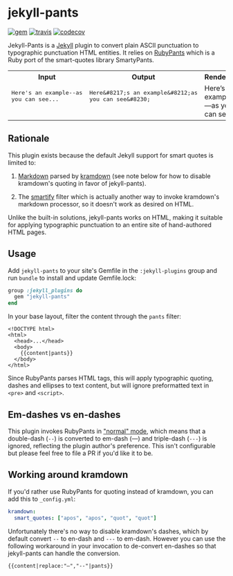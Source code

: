 # jekyll-pants

[![gem](https://img.shields.io/gem/v/jekyll-pants.svg?maxAge=2592000&style=plastic)](https://rubygems.org/gems/jekyll-pants)
[![travis](https://img.shields.io/travis/scampersand/jekyll-pants.svg?maxAge=2592000&style=plastic)](https://travis-ci.org/agriffis/jekyll-pants)
[![codecov](https://img.shields.io/codecov/c/github/scampersand/jekyll-pants.svg?maxAge=2592000&style=plastic)](https://codecov.io/gh/scampersand/jekyll-pants)

Jekyll-Pants is a [Jekyll](http://jekyllrb.com/) plugin to convert plain ASCII
punctuation to typographic punctuation HTML entities. It relies on
[RubyPants](https://github.com/jmcnevin/rubypants) which is a Ruby port of the
smart-quotes library SmartyPants.

<table>
<tr><th>Input</th><th>Output</th><th>Rendered</th></tr>
<tr>
<td valign=top><pre>Here's an example--as
you can see...</pre></td>
<td valign=top><pre>Here&amp;#8217;s an example&amp;#8212;as
you can see&amp;#8230;</pre></td>
<td valign=top>Here&#8217;s an example&#8212;as you can see&#8230;</td>
</tr>
</table>


## Rationale

This plugin exists because the default Jekyll support for smart quotes is limited to:

 1. [Markdown](https://daringfireball.net/projects/markdown/) parsed by
    [kramdown](http://kramdown.gettalong.org/) (see note below for how to
    disable kramdown's quoting in favor of jekyll-pants).

 2. The [smartify](https://jekyllrb.com/docs/templates/#filters) filter which is
    actually another way to invoke kramdown's markdown processor, so it doesn't
    work as desired on HTML.

Unlike the built-in solutions, jekyll-pants works on HTML, making it suitable
for applying typographic punctuation to an entire site of hand-authored HTML pages.

## Usage

Add `jekyll-pants` to your site's Gemfile in the `:jekyll-plugins` group and run
`bundle` to install and update Gemfile.lock:

```ruby
group :jekyll_plugins do
  gem "jekyll-pants"
end
```

In your base layout, filter the content through the `pants` filter:

```liquid
<!DOCTYPE html>
<html>
  <head>...</head>
  <body>
    {{content|pants}}
  </body>
</html>
```

Since RubyPants parses HTML tags, this will apply typographic quoting, dashes
and ellipses to text content, but will ignore preformatted text in `<pre>` and `<script>`.

## Em-dashes vs en-dashes

This plugin invokes RubyPants in
["normal" mode](https://github.com/jmcnevin/rubypants/blob/master/lib/rubypants/core.rb#L5),
which means that a double-dash
(`--`) is converted to em-dash (—) and triple-dash (`---`) is ignored,
reflecting the plugin author's preference. This isn't configurable but please
feel free to file a PR if you'd like it to be.

## Working around kramdown

If you'd rather use RubyPants for quoting instead of kramdown, you can add this
to `_config.yml`:

```yaml
kramdown:
  smart_quotes: ["apos", "apos", "quot", "quot"]
```

Unfortunately there's no way to disable kramdown's dashes, which by default
convert `--` to en-dash and `---` to em-dash. However you can use the following
workaround in your invocation to de-convert en-dashes so that jekyll-pants can
handle the conversion.

```liquid
{{content|replace:"–","--"|pants}}
```
